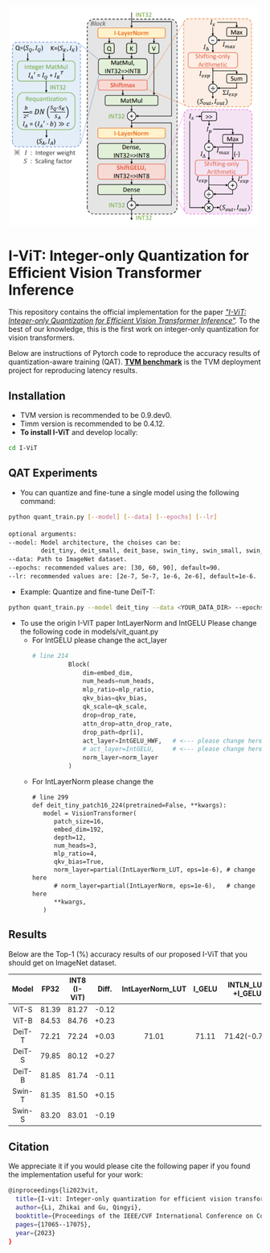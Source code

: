 <div align=center>
  <img src="overview.png" width="500px" />
  </div>

# I-ViT: Integer-only Quantization for Efficient Vision Transformer Inference

This repository contains the official implementation for the paper
*["I-ViT: Integer-only Quantization for Efficient Vision Transformer Inference"](https://arxiv.org/abs/2207.01405).*  To the best of our knowledge, this is the first work on integer-only quantization for vision transformers. 

Below are instructions of Pytorch code to reproduce the accuracy results of quantization-aware training (QAT). [**TVM benchmark**](https://github.com/zkkli/I-ViT/tree/main/TVM_benchmark)
is the TVM deployment project for reproducing latency results.

## Installation
- TVM version is recommended to be 0.9.dev0.
- Timm version is recommended to be 0.4.12.
- **To install I-ViT** and develop locally:

```bash
cd I-ViT
```

## QAT Experiments

- You can quantize and fine-tune a single model using the following command:

```bash
python quant_train.py [--model] [--data] [--epochs] [--lr]

optional arguments:
--model: Model architecture, the choises can be: 
         deit_tiny, deit_small, deit_base, swin_tiny, swin_small, swin_base.
--data: Path to ImageNet dataset.
--epochs: recommended values are: [30, 60, 90], default=90.
--lr: recommended values are: [2e-7, 5e-7, 1e-6, 2e-6], default=1e-6.
```

- Example: Quantize and fine-tune DeiT-T:


```bash
python quant_train.py --model deit_tiny --data <YOUR_DATA_DIR> --epochs 30 --lr 5e-7 
```

- To use the origin I-VIT paper IntLayerNorm and IntGELU
Please change the following code in models/vit_quant.py
   - For IntGELU please change the act_layer 
      ```python
      # line 214
                Block(
                    dim=embed_dim,
                    num_heads=num_heads,
                    mlp_ratio=mlp_ratio,
                    qkv_bias=qkv_bias,
                    qk_scale=qk_scale,
                    drop=drop_rate,
                    attn_drop=attn_drop_rate,
                    drop_path=dpr[i],
                    act_layer=IntGELU_HWF,   # <--- please change here
                    # act_layer=IntGELU,     # <--- please change here
                    norm_layer=norm_layer
                )
      ```
   - For IntLayerNorm please change the 
      ```
      # line 299
      def deit_tiny_patch16_224(pretrained=False, **kwargs):
         model = VisionTransformer(
            patch_size=16,
            embed_dim=192,
            depth=12,
            num_heads=3,
            mlp_ratio=4,
            qkv_bias=True,
            norm_layer=partial(IntLayerNorm_LUT, eps=1e-6), # change here
            # norm_layer=partial(IntLayerNorm, eps=1e-6),   # change here
            **kwargs,
         )   
      ```

## Results

Below are the Top-1 (%) accuracy results of our proposed I-ViT that you should get on ImageNet dataset.

| Model  | FP32  | INT8 (I-ViT) | Diff. |IntLayerNorm_LUT|I_GELU|INTLN_LUT +I_GELU|
|:------:|:-----:|:------------:|:-----:|:-----:|:-----:|:---:|
| ViT-S  | 81.39 | 81.27        | -0.12 ||||
| ViT-B  | 84.53 | 84.76        | +0.23 ||||
| DeiT-T | 72.21 | 72.24        | +0.03 |71.01|71.11|71.42(-0.79)|
| DeiT-S | 79.85 | 80.12        | +0.27 ||||
| DeiT-B | 81.85 | 81.74        | -0.11 ||||
| Swin-T | 81.35 | 81.50        | +0.15 ||||
| Swin-S | 83.20 | 83.01        | -0.19 ||||

## Citation

We appreciate it if you would please cite the following paper if you found the implementation useful for your work:

```bash
@inproceedings{li2023vit,
  title={I-vit: Integer-only quantization for efficient vision transformer inference},
  author={Li, Zhikai and Gu, Qingyi},
  booktitle={Proceedings of the IEEE/CVF International Conference on Computer Vision},
  pages={17065--17075},
  year={2023}
}
```